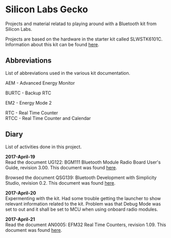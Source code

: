 # Silicon Labs Gecko
Projects and material relatad to playing around with a Bluetooth kit from Silicon Labs.

Projects are based on the hardware in the starter kit called SLWSTK6101C. Information about this kit can be found [here](http://www.silabs.com/products/development-tools/wireless/bluetooth/bluegecko-bluetooth-smart-module-wireless-starter-kit).  

## Abbreviations
List of abbreviations used in the various kit documentation.  

AEM	- Advanced Energy Monitor  

BURTC - Backup RTC  

EM2 - Energy Mode 2  

RTC - Real Time Counter  
RTCC - Real Time Counter and Calendar  

## Diary
List of activities done in this project.

**2017-April-19**  
Read the document UG122: BGM111 Bluetooth Module Radio Board User's Guide, revision 3.00. This document was found [here](http://www.silabs.com/documents/login/user-guides/ug122-brd4300a-user-guide.pdf).  

Browsed the document QSG139: Bluetooth Development with Simplicity Studio, revision 0.2. This document was found [here](http://www.silabs.com/documents/login/quick-start-guides/qsg139-bluetooth-dev-simplicity-studio.pdf).

**2017-April-20**  
Expermenting with the kit. Had some trouble getting the launcher to show relevant information related to the kit. Problem was that Debug Mode was set to out and it shall be set to MCU when using onboard radio modules.  

**2017-April-21**  
Read the document AN0005: EFM32 Real Time Counters, revision 1.09. This document was found [here](https://www.silabs.com/documents/public/application-notes/AN0005-EFM32-RTC.pdf).  
